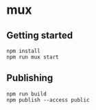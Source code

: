 # mux

## Getting started

```
npm install
npm run mux start
```

## Publishing

```
npm run build
npm publish --access public
```
